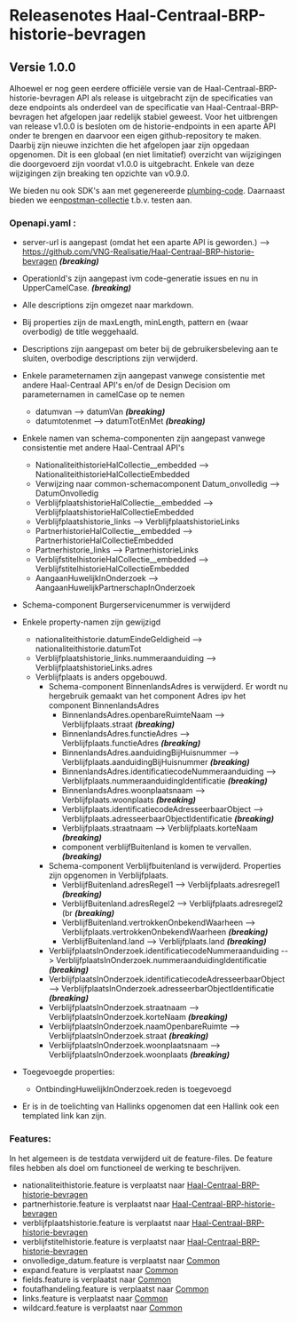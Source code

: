 # Releasenotes Haal-Centraal-BRP-historie-bevragen


## Versie 1.0.0

Alhoewel er nog geen eerdere officiële versie van de Haal-Centraal-BRP-historie-bevragen API als release is uitgebracht zijn de specificaties van deze endpoints als onderdeel van de specificatie van Haal-Centraal-BRP-bevragen het afgelopen jaar redelijk stabiel geweest.
Voor het uitbrengen van release v1.0.0 is besloten om de historie-endpoints in een aparte API onder te brengen en daarvoor een eigen github-repository te maken. Daarbij zijn nieuwe inzichten die het afgelopen jaar zijn opgedaan opgenomen. Dit is een globaal (en niet limitatief) overzicht van wijzigingen die doorgevoerd zijn voordat v1.0.0 is uitgebracht. Enkele van deze wijzigingen zijn breaking ten opzichte van v0.9.0.

We bieden nu ook SDK's aan met gegenereerde [plumbing-code](./code). Daarnaast bieden we een[postman-collectie](./test) t.b.v. testen aan.

### Openapi.yaml :

- server-url is aangepast (omdat het een aparte API is geworden.) --> https://github.com/VNG-Realisatie/Haal-Centraal-BRP-historie-bevragen _**(breaking)**_
- OperationId's zijn aangepast ivm code-generatie issues en nu in UpperCamelCase. _**(breaking)**_
- Alle descriptions zijn omgezet naar markdown.
- Bij properties zijn de maxLength, minLength, pattern en (waar overbodig) de title weggehaald.
- Descriptions zijn aangepast om beter bij de gebruikersbeleving aan te sluiten, overbodige descriptions zijn verwijderd.
- Enkele parameternamen zijn aangepast vanwege consistentie met andere Haal-Centraal API's en/of de Design Decision om parameternamen in camelCase op te nemen  
  - datumvan --> datumVan _**(breaking)**_
  - datumtotenmet --> datumTotEnMet  _**(breaking)**_


- Enkele namen van schema-componenten zijn aangepast vanwege consistentie met andere Haal-Centraal API's
  - NationaliteithistorieHalCollectie__embedded --> NationaliteithistorieHalCollectieEmbedded
  - Verwijzing naar common-schemacomponent Datum_onvolledig --> DatumOnvolledig
  - VerblijfplaatshistorieHalCollectie__embedded --> VerblijfplaatshistorieHalCollectieEmbedded
  - Verblijfplaatshistorie_links --> VerblijfplaatshistorieLinks
  - PartnerhistorieHalCollectie__embedded --> PartnerhistorieHalCollectieEmbedded
  - Partnerhistorie_links --> PartnerhistorieLinks
  - VerblijfstitelhistorieHalCollectie__embedded --> VerblijfstitelhistorieHalCollectieEmbedded
  - AangaanHuwelijkInOnderzoek --> AangaanHuwelijkPartnerschapInOnderzoek

- Schema-component Burgerservicenummer is verwijderd

- Enkele property-namen zijn gewijzigd
  - nationaliteithistorie.datumEindeGeldigheid --> nationaliteithistorie.datumTot
  - Verblijfplaatshistorie_links.nummeraanduiding --> VerblijfplaatshistorieLinks.adres
  - Verblijfplaats is anders opgebouwd.
    - Schema-component BinnenlandsAdres is verwijderd. Er wordt nu hergebruik gemaakt van het component Adres ipv het component BinnenlandsAdres
      - BinnenlandsAdres.openbareRuimteNaam --> Verblijfplaats.straat _**(breaking)**_
      - BinnenlandsAdres.functieAdres --> Verblijfplaats.functieAdres _**(breaking)**_
      - BinnenlandsAdres.aanduidingBijHuisnummer --> Verblijfplaats.aanduidingBijHuisnummer _**(breaking)**_
      - BinnenlandsAdres.identificatiecodeNummeraanduiding --> Verblijfplaats.nummeraanduidingIdentificatie _**(breaking)**_
      - BinnenlandsAdres.woonplaatsnaam --> Verblijfplaats.woonplaats _**(breaking)**_
      - Verblijfplaats.identificatiecodeAdresseerbaarObject --> Verblijfplaats.adresseerbaarObjectIdentificatie _**(breaking)**_
      - Verblijfplaats.straatnaam --> Verblijfplaats.korteNaam _**(breaking)**_
      - component verblijfBuitenland is komen te vervallen. _**(breaking)**_
    - Schema-component Verblijfbuitenland is verwijderd. Properties zijn opgenomen in Verblijfplaats.
      - VerblijfBuitenland.adresRegel1 --> Verblijfplaats.adresregel1 _**(breaking)**_
      - VerblijfBuitenland.adresRegel2 --> Verblijfplaats.adresregel2 (br _**(breaking)**_
      - VerblijfBuitenland.vertrokkenOnbekendWaarheen --> Verblijfplaats.vertrokkenOnbekendWaarheen _**(breaking)**_
      - VerblijfBuitenland.land --> Verblijfplaats.land _**(breaking)**_
    - VerblijfplaatsInOnderzoek.identificatiecodeNummeraanduiding --> VerblijfplaatsInOnderzoek.nummeraanduidingIdentificatie _**(breaking)**_
    - VerblijfplaatsInOnderzoek.identificatiecodeAdresseerbaarObject --> VerblijfplaatsInOnderzoek.adresseerbarObjectIdentificatie _**(breaking)**_
    - VerblijfplaatsInOnderzoek.straatnaam --> VerblijfplaatsInOnderzoek.korteNaam _**(breaking)**_
    - VerblijfplaatsInOnderzoek.naamOpenbareRuimte --> VerblijfplaatsInOnderzoek.straat _**(breaking)**_
    - VerblijfplaatsInOnderzoek.woonplaatsnaam --> VerblijfplaatsInOnderzoek.woonplaats _**(breaking)**_

- Toegevoegde properties:
  - OntbindingHuwelijkInOnderzoek.reden is toegevoegd

- Er is in de toelichting van Hallinks opgenomen dat een Hallink ook een templated link kan zijn.

### Features:

In het algemeen is de testdata verwijderd uit de feature-files. De feature files hebben als doel om functioneel de werking te beschrijven.

- nationaliteithistorie.feature is verplaatst naar [Haal-Centraal-BRP-historie-bevragen](./features)
- partnerhistorie.feature is verplaatst naar [Haal-Centraal-BRP-historie-bevragen](./features)
- verblijfplaatshistorie.feature is verplaatst naar [Haal-Centraal-BRP-historie-bevragen](./features)
- verblijfstitelhistorie.feature is verplaatst naar [Haal-Centraal-BRP-historie-bevragen](./features)
- onvolledige_datum.feature is verplaatst naar [Common](https://github.com/VNG-Realisatie/Haal-Centraal-common/tree/v1.2.0/features)
- expand.feature is verplaatst naar [Common](https://github.com/VNG-Realisatie/Haal-Centraal-common/tree/v1.2.0/features)
- fields.feature is verplaatst naar [Common](https://github.com/VNG-Realisatie/Haal-Centraal-common/tree/v1.2.0/features)
- foutafhandeling.feature is verplaatst naar [Common](https://github.com/VNG-Realisatie/Haal-Centraal-common/tree/v1.2.0/features)
- links.feature is verplaatst naar [Common](https://github.com/VNG-Realisatie/Haal-Centraal-common/tree/v1.2.0/features)
- wildcard.feature is verplaatst naar [Common](https://github.com/VNG-Realisatie/Haal-Centraal-common/tree/v1.2.0/features)
